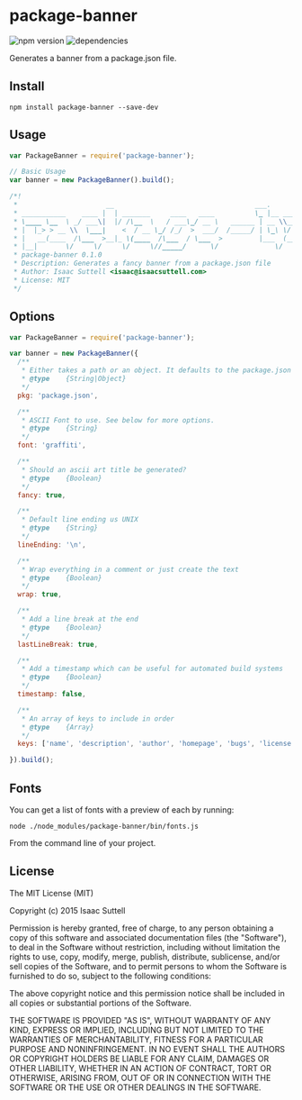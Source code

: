 # package-banner

![npm version](https://img.shields.io/npm/v/package-banner.svg?style=flat)
![dependencies](https://img.shields.io/david/isuttell/package-banner.svg?style=flat)

Generates a banner from a package.json file. 

## Install

```shell
npm install package-banner --save-dev
```

## Usage

```js
var PackageBanner = require('package-banner');

// Basic Usage
var banner = new PackageBanner().build();

/*!
 *                      __                                   ___.
 * ___________    ____ |  | _______     ____   ____          \_ |__ _____    ____   ____   ___________
 * \____ \__  \ _/ ___\|  |/ /\__  \   / ___\_/ __ \   ______ | __ \\__  \  /    \ /    \_/ __ \_  __ \
 * |  |_> > __ \\  \___|    <  / __ \_/ /_/  >  ___/  /_____/ | \_\ \/ __ \|   |  \   |  \  ___/|  | \/
 * |   __(____  /\___  >__|_ \(____  /\___  / \___  >         |___  (____  /___|  /___|  /\___  >__|
 * |__|       \/     \/     \/     \//_____/      \/              \/     \/     \/     \/     \/
 * package-banner 0.1.0
 * Description: Generates a fancy banner from a package.json file
 * Author: Isaac Suttell <isaac@isaacsuttell.com>
 * License: MIT
 */

```

## Options

```js
var PackageBanner = require('package-banner');

var banner = new PackageBanner({
  /**
   * Either takes a path or an object. It defaults to the package.json in your process.cwd()
   * @type    {String|Object}
   */
  pkg: 'package.json',

  /**
   * ASCII Font to use. See below for more options.
   * @type    {String}
   */
  font: 'graffiti',

  /**
   * Should an ascii art title be generated?
   * @type    {Boolean}
   */
  fancy: true,

  /**
   * Default line ending us UNIX
   * @type    {String}
   */
  lineEnding: '\n',

  /**
   * Wrap everything in a comment or just create the text
   * @type    {Boolean}
   */
  wrap: true,

  /**
   * Add a line break at the end
   * @type    {Boolean}
   */
  lastLineBreak: true,

  /**
   * Add a timestamp which can be useful for automated build systems
   * @type    {Boolean}
   */
  timestamp: false,

  /**
   * An array of keys to include in order
   * @type    {Array}
   */
  keys: ['name', 'description', 'author', 'homepage', 'bugs', 'license'],

}).build();

```

## Fonts

You can get a list of fonts with a preview of each by running:

```shell
node ./node_modules/package-banner/bin/fonts.js
```

From the command line of your project.

## License
The MIT License (MIT)

Copyright (c) 2015 Isaac Suttell

Permission is hereby granted, free of charge, to any person obtaining a copy
of this software and associated documentation files (the "Software"), to deal
in the Software without restriction, including without limitation the rights
to use, copy, modify, merge, publish, distribute, sublicense, and/or sell
copies of the Software, and to permit persons to whom the Software is
furnished to do so, subject to the following conditions:

The above copyright notice and this permission notice shall be included in all
copies or substantial portions of the Software.

THE SOFTWARE IS PROVIDED "AS IS", WITHOUT WARRANTY OF ANY KIND, EXPRESS OR
IMPLIED, INCLUDING BUT NOT LIMITED TO THE WARRANTIES OF MERCHANTABILITY,
FITNESS FOR A PARTICULAR PURPOSE AND NONINFRINGEMENT. IN NO EVENT SHALL THE
AUTHORS OR COPYRIGHT HOLDERS BE LIABLE FOR ANY CLAIM, DAMAGES OR OTHER
LIABILITY, WHETHER IN AN ACTION OF CONTRACT, TORT OR OTHERWISE, ARISING FROM,
OUT OF OR IN CONNECTION WITH THE SOFTWARE OR THE USE OR OTHER DEALINGS IN THE
SOFTWARE.
